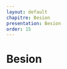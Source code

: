 ```yaml
---
layout: default
chapitre: Besion
presentation: Besion
order: 15
---
```


# Besion

<!-- new slide -->